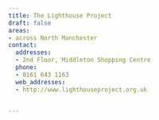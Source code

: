 ```yaml
---
title: The Lighthouse Project
draft: false
areas:
- across North Manchester
contact:
  addresses:
  - 2nd Floor, Middleton Shopping Centre
  phone:
  - 0161 643 1163
  web_addresses:
  - http://www.lighthouseproject.org.uk


---
```


